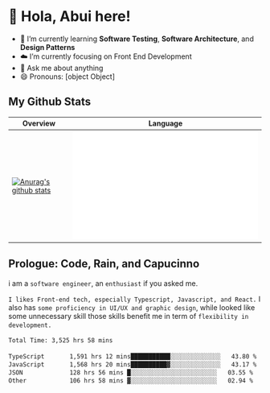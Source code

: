 # 👋 Hola, Abui here!

- 🌱 I’m currently learning **Software Testing**, **Software Architecture**, and **Design Patterns**
- ☁️ I’m currently focusing on Front End Development
- 💬 Ask me about anything
- 😄 Pronouns: [object Object]

## My Github Stats

| Overview | Language |
| --- | --- |
|[![Anurag's github stats](https://github-readme-stats.vercel.app/api?username=abui-am&count_private=true)](https://github.com/anuraghazra/github-readme-stats)|![Language](https://raw.githubusercontent.com/abui-am/stats/c6455f656dfce7acd3951e5ec5b25d72af0b2ee3/generated/languages.svg)|

## Prologue: Code, Rain, and Capucinno
i am a `software engineer`, an `enthusiast` if you asked me. 

`I likes Front-end tech, especially Typescript, Javascript, and React.` I also has `some proficiency in UI/UX and graphic design`, while looked like some unnecessary skill those skills benefit me in term of `flexibility in development.`


<!--START_SECTION:waka-->

```text
Total Time: 3,525 hrs 58 mins

TypeScript       1,591 hrs 12 mins███████████░░░░░░░░░░░░░░   43.80 %
JavaScript       1,568 hrs 20 mins██████████▓░░░░░░░░░░░░░░   43.17 %
JSON             128 hrs 56 mins █░░░░░░░░░░░░░░░░░░░░░░░░   03.55 %
Other            106 hrs 58 mins ▓░░░░░░░░░░░░░░░░░░░░░░░░   02.94 %
```

<!--END_SECTION:waka-->
